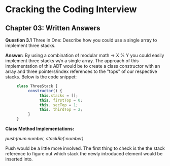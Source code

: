 # Cracking the Coding Interview

## Chapter 03: Written Answers

**Question 3.1** Three in One: Describe how you could use a single array to implement three stacks.

**Answer:**
By using a combination of modular math -> X % Y you could easily implement three stacks w/n a single array. The approach of this implementation of this ADT would be to create a class constructor with an array and three pointers/index references to the "tops" of our respective stacks. Below is the code snippet:

```javascript
     class ThreeStack {
          constructor() {
               this.stacks = [];
               this. firstTop = 0;
               this. secTop = 1;
               this. thirdTop = 2;
          }
     }
```
**Class Method Implementations:**

*push(num:number, stackRef:number)*

Push would be a little more involved. The first thing to check is the the stack reference to figure out which stack the newly introduced element would be inserted into.
